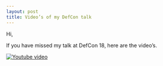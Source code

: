 ```yaml
---
layout: post
title: Video’s of my DefCon talk
---
```

Hi,

If you have missed my talk at DefCon 18, here are the video’s.

[![Youtube video](http://img.youtube.com/vi/E9Dik8voCto/0.jpg)](http://www.youtube.com/watch?v=E9Dik8voCto)
